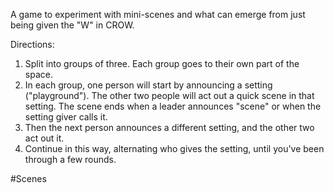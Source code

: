 A game to experiment with mini-scenes and what can emerge from just being given the "W" in CROW.

Directions:
1. Split into groups of three. Each group goes to their own part of the space.
2. In each group, one person will start by announcing a setting ("playground"). The other two people will act out a quick scene in that setting. The scene ends when a leader announces "scene" or when the setting giver calls it.
3. Then the next person announces a different setting, and the other two act out it.
4. Continue in this way, alternating who gives the setting, until you've been through a few rounds.

#Scenes